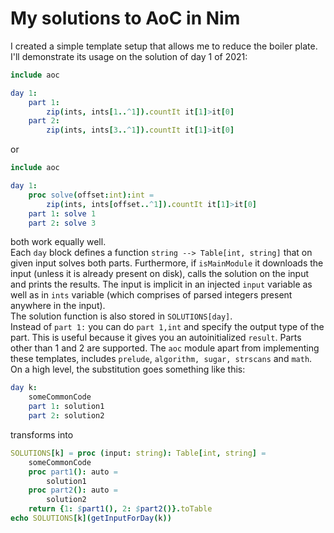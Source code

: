 # My solutions to AoC in Nim

I created a simple template setup that allows me to reduce the boiler plate. I'll demonstrate its usage on the solution of day 1 of 2021:

```nim
include aoc

day 1:
    part 1:
        zip(ints, ints[1..^1]).countIt it[1]>it[0]
    part 2:
        zip(ints, ints[3..^1]).countIt it[1]>it[0]
```

or

```nim
include aoc

day 1:
    proc solve(offset:int):int =
        zip(ints, ints[offset..^1]).countIt it[1]>it[0]
    part 1: solve 1
    part 2: solve 3
```
both work equally well.  
Each `day` block defines a function `string --> Table[int, string]` that on given input solves both parts. Furthermore, if `isMainModule` it downloads the input (unless it is already present on disk), calls the solution on the input and prints the results.
The input is implicit in an injected `input` variable as well as in `ints` variable (which comprises of parsed integers present anywhere in the input).  
The solution function is also stored in `SOLUTIONS[day]`.  
Instead of `part 1:` you can do `part 1,int` and specify the output type of the part. This is useful because it gives you an autoinitialized `result`. Parts other than 1 and 2 are supported.
The `aoc` module apart from implementing these templates, includes `prelude`, `algorithm, sugar, strscans` and `math`.
On a high level, the substitution goes something like this:

```nim
day k:
    someCommonCode
    part 1: solution1
    part 2: solution2
```
transforms into
```nim
SOLUTIONS[k] = proc (input: string): Table[int, string] =
    someCommonCode
    proc part1(): auto =
        solution1
    proc part2(): auto =
        solution2
    return {1: $part1(), 2: $part2()}.toTable
echo SOLUTIONS[k](getInputForDay(k))
```